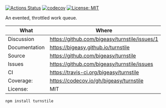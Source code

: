 [![Actions Status](https://github.com/bigeasy/turnstile/workflows/Node%20CI/badge.svg)](https://github.com/bigeasy/turnstile/actions)
[![codecov](https://codecov.io/gh/bigeasy/turnstile/branch/master/graph/badge.svg)](https://codecov.io/gh/bigeasy/turnstile)
[![License: MIT](https://img.shields.io/badge/License-MIT-yellow.svg)](https://opensource.org/licenses/MIT)

An evented, throttled work queue.

| What          | Where                                         |
| --- | --- |
| Discussion    | https://github.com/bigeasy/turnstile/issues/1 |
| Documentation | https://bigeasy.github.io/turnstile           |
| Source        | https://github.com/bigeasy/turnstile          |
| Issues        | https://github.com/bigeasy/turnstile/issues   |
| CI            | https://travis-ci.org/bigeasy/turnstile       |
| Coverage:     | https://codecov.io/gh/bigeasy/turnstile       |
| License:      | MIT                                           |


```
npm install turnstile
```
